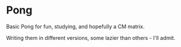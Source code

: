 # Pong

Basic Pong for fun, studying, and hopefully a CM matrix.

Writing them in different versions, some lazier than others - I'll admit.
